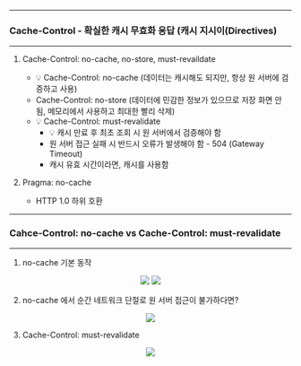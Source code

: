 -----
### Cache-Control - 확실한 캐시 무효화 응답 (캐시 지시이(Directives)
-----
1. Cache-Control: no-cache, no-store, must-revaildate
   - 💡 Cache-Control: no-cache (데이터는 캐시해도 되지만, 항상 원 서버에 검증하고 사용)
   - Cache-Control: no-store (데이터에 민감한 정보가 있으므로 저장 화면 안 됨, 메모리에서 사용하고 최대한 빨리 삭제)
   - 💡 Cache-Control: must-revalidate
     + 💡 캐시 만료 후 최초 조회 시 원 서버에서 검증해야 함
     + 원 서버 접근 실패 시 반드시 오류가 발생해야 함 - 504 (Gateway Timeout)
     + 캐시 유효 시간이라면, 캐시를 사용함

2. Pragma: no-cache
   - HTTP 1.0 하위 호환

-----
### Cahce-Control: no-cache vs Cache-Control: must-revalidate
-----
1. no-cache 기본 동작
<div align="center">
<img src="https://github.com/sooyounghan/HTTP/assets/34672301/0f9f7653-80d6-4bf0-b1ef-80cde3316182">
<img src="https://github.com/sooyounghan/HTTP/assets/34672301/1ac3113e-3aaf-4727-8762-b29468610390">
</div>

2. no-cache 에서 순간 네트워크 단절로 원 서버 접근이 불가하다면?
<div align="center">
<img src="https://github.com/sooyounghan/HTTP/assets/34672301/55bbdc4c-8c11-4186-9e3e-cefd299520bb">
</div>

3. Cache-Control: must-revalidate
<div align="center">
<img src="https://github.com/sooyounghan/HTTP/assets/34672301/ad0a310f-e4cc-468c-bac6-d95066edb2e8">
</div>
